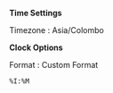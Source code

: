 **Time Settings**

Timezone : Asia/Colombo

**Clock Options**

Format : Custom Format

```
%I:%M
```

